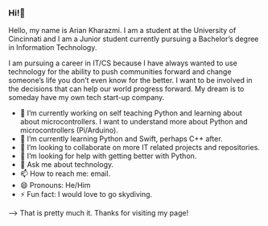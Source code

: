 ### Hi!👋

Hello, my name is Arian Kharazmi. 
I am a student at the University of Cincinnati and I am a Junior student currently pursuing a Bachelor’s degree in Information Technology. 

I am pursuing a career in IT/CS because I have always wanted to use technology for the ability to push communities forward
and change someone’s life you don’t even know for the better. 
I want to be involved in the decisions that can help our world progress forward. 
My dream is to someday have my own tech start-up company.

- 🔭 I’m currently working on self teaching Python and learning about about microcontrollers. I want to understand more about Python and microcontrollers (Pi/Arduino).
- 🌱 I’m currently learning Python and Swift, perhaps C++ after.
- 👯 I’m looking to collaborate on more IT related projects and repositories.
- 🤔 I’m looking for help with getting better with Python.
- 💬 Ask me about technology.
- 📫 How to reach me: email.
- 😄 Pronouns: He/Him
- ⚡ Fun fact: I would love to go skydiving.



--> That is pretty much it. Thanks for visiting my page!



